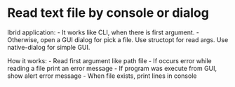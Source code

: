 # Read text file by console or dialog
    
Ibrid application:
    - It works like CLI, when there is first argument.
    - Otherwise, open a GUI dialog for pick a file.
Use structopt for read args.
Use native-dialog for simple GUI.

How it works:
    - Read first argument like path file
    - If occurs error while reading a file print an error message
    - If program was execute from GUI, show alert error message
    - When file exists, print lines in console
